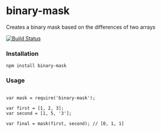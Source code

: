 # binary-mask
Creates a binary mask based on the differences of two arrays

[![Build Status](https://travis-ci.org/Leonard1020/binary-mask.svg)](https://travis-ci.org/Leonard1020/binary-mask)

### Installation
<pre><code>npm install binary-mask</code></pre>

### Usage
<pre><code>
var mask = require('binary-mask');

var first = [1, 2, 3];
var second = [1, 5, '3'];

var final = mask(first, second); // [0, 1, 1]
</code></pre>
